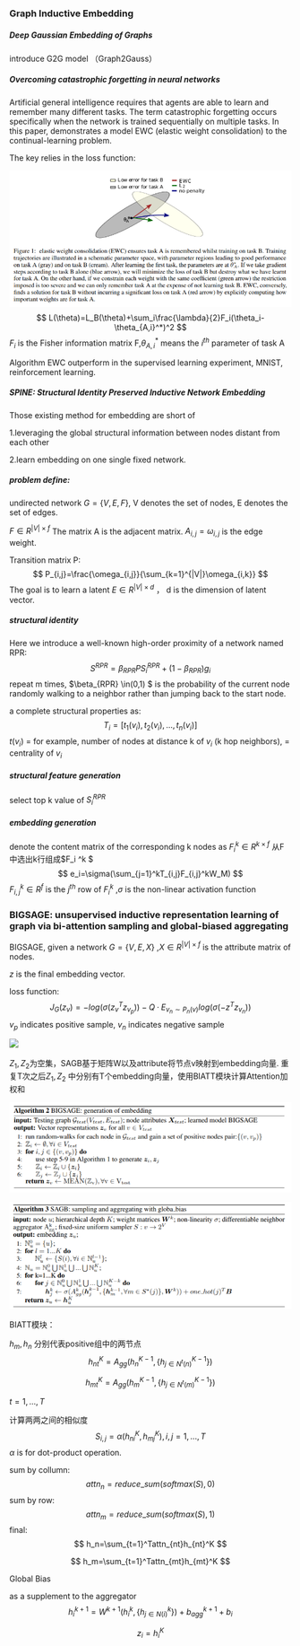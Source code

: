 



### Graph Inductive Embedding





##### Deep Gaussian Embedding of Graphs

introduce G2G model （Graph2Gauss）





##### Overcoming catastrophic forgetting in neural networks

Artificial general intelligence requires  that agents are able to learn and remember many different tasks. The term catastrophic forgetting occurs specifically when the network is trained sequentially on multiple tasks. In this paper, demonstrates a model EWC (elastic weight consolidation)  to the continual-learning problem. 

The key relies in the loss function:

![](./pics/EWC.png)
$$
L(\theta)=L_B(\theta)+\sum_i\frac{\lambda}{2}F_i(\theta_i-\theta_{A,i}^*)^2
$$
$F_i$ is the Fisher information matrix F,$\theta_{A,i}^*$ means the $i^{th}$ parameter of task A

Algorithm EWC outperform in the supervised learning experiment, MNIST, reinforcement learning.



##### SPINE: Structural Identity Preserved Inductive Network Embedding

Those existing method for embedding are short of 

1.leveraging the global structural information between nodes distant from each other

2.learn embedding on one single fixed network.

##### problem define:

undirected network $G=\{V,E,F\}$, V denotes the set of nodes, E denotes the set of edges.

$F \in R^{|V|×f}$ The matrix A is the adjacent matrix. $A_{i,j}=\omega_{i,j}$ is the edge weight.

Transition matrix P:
$$
P_{i,j}=\frac{\omega_{i,j}}{\sum_{k=1}^{|V|}\omega_{i,k}}
$$
The goal is to learn a latent $E \in R^{|V|×d}$ ， d is the dimension of latent vector.



##### structural identity

Here we introduce a well-known high-order proximity of a network named RPR:
$$
S^{RPR}=\beta_{RPR}PS_i^{RPR}+(1-\beta_{RPR})g_i
$$
repeat m times, $\beta_{RPR} \in(0,1) $ is the probability of the current node randomly walking to a neighbor rather than jumping back to the start node. 

a complete structural properties as:
$$
T_i=[t_1(v_i),t_2(v_i),...,t_n(v_i)]
$$
$t(v_i)$   = for example, number of nodes at distance k of $v_i$ (k hop neighbors), = centrality of $v_i$



##### structural feature generation

select top k value of $S_i^{RPR}$ 



##### embedding generation

denote the content matrix of the corresponding k nodes as $F_i^k \in R^{k×f}$ 从F中选出k行组成$F_i ^k $
$$
e_i=\sigma(\sum_{j=1}^kT_{i,j}F_{i,j}^kW_M)
$$
$F_{i,j}^k \in R^f$ is the $j^{th}$ row of $F_i ^k$ ,$\sigma$ is the non-linear activation function

 

### BIGSAGE: unsupervised inductive representation learning of graph via bi-attention sampling and global-biased aggregating

BIGSAGE, given a network $G=\{V,E,X\}$ ,$X \in R^{|V|×f}$ is the attribute matrix of nodes.

$z$ is the final embedding vector.

loss function:
$$
J_G(z_v)=-log(\sigma(z^T_vz_{v_p} ))-Q·E_{{v_n}\sim P_n(v)}log(\sigma(-z^Tz_{v_n}))
$$
 $v_p$ indicates positive sample, $v_n$ indicates negative sample



![](./pics/framework1.png)

$Z_1,Z_2$为空集，SAGB基于矩阵W以及attribute将节点v映射到embedding向量. 重复T次之后$Z_1,Z_2$ 中分别有T个embedding向量，使用BIATT模块计算Attention加权和

![](./pics/framework2.png)



![](./pics/framework3.png)



BIATT模块：

$h_m, h_n$ 分别代表positive组中的两节点
$$
h_{nt}^K=A_{gg}(h_n^{K-1},\{h_{j\in N^t(n)}^{K-1}\})
$$

$$
h_{mt}^K=A_{gg}(h_m^{K-1},\{h_{j\in N^t(m)}^{K-1}\})
$$

$t=1,...,T$

计算两两之间的相似度
$$
S_{i,j}=\alpha(h_{ni}^K,h_{mj}^K) ,i,j=1,...,T
$$
$\alpha$ is for dot-product operation.

sum by collumn:
$$
attn_n=reduce\_sum(softmax(S),0)
$$
sum by row:
$$
attn_m=reduce\_sum(softmax(S),1)
$$
final:
$$
h_n=\sum_{t=1}^Tattn_{nt}h_{nt}^K
$$

$$
h_m=\sum_{t=1}^Tattn_{mt}h_{mt}^K
$$



Global Bias

as a supplement to the aggregator
$$
h_i^{k+1}=W^{k+1}(h_i^k,\{h_{j \in N(i)}^k\})+b_{agg}^{k+1}+b_i
$$

$$
z_i=h_i^K
$$

